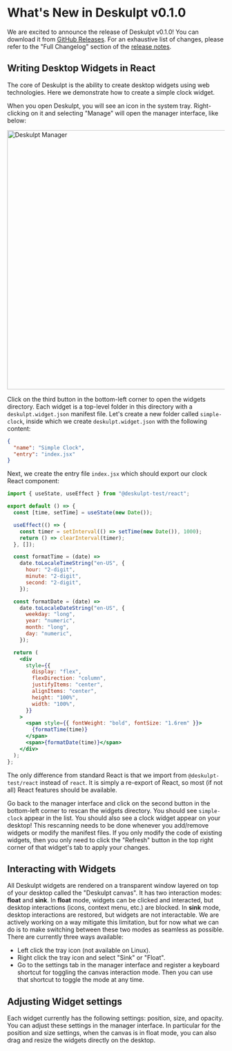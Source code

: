 # What's New in Deskulpt v0.1.0

We are excited to announce the release of Deskulpt v0.1.0! You can download it from [GitHub Releases](https://github.com/deskulpt-apps/Deskulpt/releases/tag/v0.1.0). For an exhaustive list of changes, please refer to the "Full Changelog" section of the [release notes](https://github.com/deskulpt-apps/Deskulpt/releases/tag/v0.1.0).

## Writing Desktop Widgets in React

The core of Deskulpt is the ability to create desktop widgets using web technologies. Here we demonstrate how to create a simple clock widget.

When you open Deskulpt, you will see an icon in the system tray. Right-clicking on it and selecting "Manage" will open the manager interface, like below:

<img width="600" alt="Deskulpt Manager" src="https://github.com/user-attachments/assets/50480edb-292e-4872-b012-5589902f5bfa" />

Click on the third button in the bottom-left corner to open the widgets directory. Each widget is a top-level folder in this directory with a `deskulpt.widget.json` manifest file. Let's create a new folder called `simple-clock`, inside which we create `deskulpt.widget.json` with the following content:

```json
{
  "name": "Simple Clock",
  "entry": "index.jsx"
}
```

Next, we create the entry file `index.jsx` which should export our clock React component:

```jsx
import { useState, useEffect } from "@deskulpt-test/react";

export default () => {
  const [time, setTime] = useState(new Date());

  useEffect(() => {
    const timer = setInterval(() => setTime(new Date()), 1000);
    return () => clearInterval(timer);
  }, []);

  const formatTime = (date) =>
    date.toLocaleTimeString("en-US", {
      hour: "2-digit",
      minute: "2-digit",
      second: "2-digit",
    });

  const formatDate = (date) =>
    date.toLocaleDateString("en-US", {
      weekday: "long",
      year: "numeric",
      month: "long",
      day: "numeric",
    });

  return (
    <div
      style={{
        display: "flex",
        flexDirection: "column",
        justifyItems: "center",
        alignItems: "center",
        height: "100%",
        width: "100%",
      }}
    >
      <span style={{ fontWeight: "bold", fontSize: "1.6rem" }}>
        {formatTime(time)}
      </span>
      <span>{formatDate(time)}</span>
    </div>
  );
};
```

The only difference from standard React is that we import from `@deskulpt-test/react` instead of `react`. It is simply a re-export of React, so most (if not all) React features should be available.

Go back to the manager interface and click on the second button in the bottom-left corner to rescan the widgets directory. You should see `simple-clock` appear in the list. You should also see a clock widget appear on your desktop! This rescanning needs to be done whenever you add/remove widgets or modify the manifest files. If you only modify the code of existing widgets, then you only need to click the "Refresh" button in the top right corner of that widget's tab to apply your changes.

## Interacting with Widgets

All Deskulpt widgets are rendered on a transparent window layered on top of your desktop called the "Deskulpt canvas". It has two interaction modes: **float** and **sink**. In **float** mode, widgets can be clicked and interacted, but desktop interactions (icons, context menu, etc.) are blocked. In **sink** mode, desktop interactions are restored, but widgets are not interactable. We are actively working on a way mitigate this limitation, but for now what we can do is to make switching between these two modes as seamless as possible. There are currently three ways available:

- Left click the tray icon (not available on Linux).
- Right click the tray icon and select "Sink" or "Float".
- Go to the settings tab in the manager interface and register a keyboard shortcut for toggling the canvas interaction mode. Then you can use that shortcut to toggle the mode at any time.

## Adjusting Widget settings

Each widget currently has the following settings: position, size, and opacity. You can adjust these settings in the manager interface. In particular for the position and size settings, when the canvas is in float mode, you can also drag and resize the widgets directly on the desktop.
